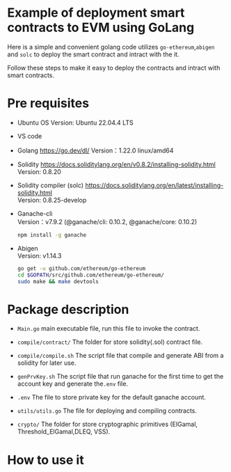 # Example of deployment smart contracts to EVM using GoLang

Here is a simple and convenient golang code utilizes `go-ethereum`,`abigen` and `solc` to deploy the smart contract and intract with the it.

Follow these steps to make it easy to deploy the contracts and intract with smart contracts.

# Pre requisites

* Ubuntu OS  Version: Ubuntu 22.04.4 LTS

* VS code

* Golang  https://go.dev/dl/   Version：1.22.0 linux/amd64

* Solidity  https://docs.soliditylang.org/en/v0.8.2/installing-solidity.html  Version: 0.8.20

* Solidity compiler (solc)  https://docs.soliditylang.org/en/latest/installing-solidity.html  
Version: 0.8.25-develop

* Ganache-cli     
Version：v7.9.2 (@ganache/cli: 0.10.2, @ganache/core: 0.10.2)

    ```bash
    npm install -g ganache  
    ```
    
* Abigen    
Version: v1.14.3
    ```bash
    go get -u github.com/ethereum/go-ethereum
    cd $GOPATH/src/github.com/ethereum/go-ethereum/
    sudo make && make devtools 
    ```
    

# Package description

* `Main.go`    main executable file, run this file to invoke the contract.

* `compile/contract/`  The folder for store solidity(.sol) contract file.

* `compile/compile.sh`  The script file that compile and generate ABI from a solidity for later use.

* `genPrvKey.sh`  The script file that run ganache for the first time to get the account key and generate the`.env` file.

* `.env`  The file to store private key for the default ganache account. 

* `utils/utils.go`  The file for deploying and compiling contracts.

* `crypto/`  The folder for store cryptographic primitives (EIGamal, Threshold_ElGamal,DLEQ, VSS).

# How to use it

